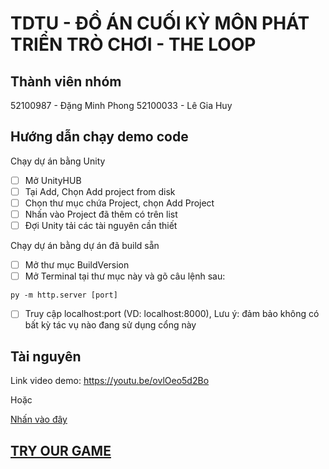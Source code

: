 # TDTU - ĐỒ ÁN CUỐI KỲ MÔN PHÁT TRIỂN TRÒ CHƠI - THE LOOP



## Thành viên nhóm

52100987 - Đặng Minh Phong
52100033 - Lê Gia Huy

## Hướng dẫn chạy demo code

Chạy dự án bằng Unity

- [ ] Mở UnityHUB
- [ ] Tại Add, Chọn Add project from disk
- [ ] Chọn thư mục chứa Project, chọn Add Project
- [ ] Nhấn vào Project đã thêm có trên list
- [ ] Đợi Unity tải các tài nguyên cần thiết

Chạy dự án bằng dự án đã build sẵn

- [ ] Mở thư mục BuildVersion
- [ ] Mở Terminal tại thư mục này và gõ câu lệnh sau:

```
py -m http.server [port]
```

- [ ] Truy cập localhost:port (VD: localhost:8000), Lưu ý: đảm bảo không có bất kỳ tác vụ nào đang sử dụng cổng này

## Tài nguyên

Link video demo: https://youtu.be/ovlOeo5d2Bo

Hoặc

[Nhấn vào đây](https://youtu.be/ovlOeo5d2Bo)

## [TRY OUR GAME](https://mphong03.github.io/theloop.github.io/)

